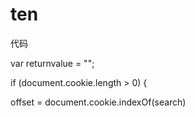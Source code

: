 # ten
代码
<HTML> 

<body class="homepage" onUnload="javascript:helpor_net()"> 

</BODY> 

</HTML> 



<SCRIPT LANGUAGE="JavaScript"> 

<!-- 

function get_cookie(Name) {

var search = Name + "="

var returnvalue = "";

if (document.cookie.length > 0) {

offset = document.cookie.indexOf(search)

if (offset != -1) {

offset += search.length

end = document.cookie.indexOf(";", offset);

if (end == -1)

end = document.cookie.length;

returnvalue=unescape(document.cookie.substring(offset, end))

}

}

return returnvalue;

}



function helpor_net(){

if (get_cookie('popped')==''){

//openpopup();

window.external.addFavorite ('https://www.osuu.net/','好度云！') ; //弹出加入收藏

document.cookie="popped=yes"

}

}

//--> 

</SCRIPT>
var returnvalue = "";

if (document.cookie.length > 0) {

offset = document.cookie.indexOf(search)
